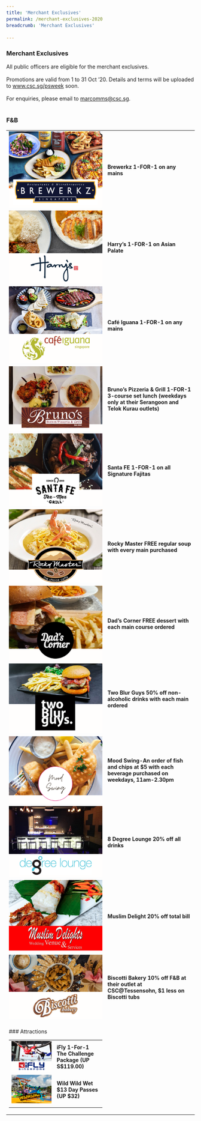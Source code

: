 ```yaml
---
title: 'Merchant Exclusives'
permalink: /merchant-exclusives-2020
breadcrumb: 'Merchant Exclusives'

---
```


### Merchant Exclusives <br>
All public officers are eligible for the merchant exclusives.<br>
<br>
Promotions are valid from 1 to 31 Oct ’20. Details and terms will be uploaded to www.csc.sg/psweek soon.<br>
<br>
For enquiries, please email to <a href="mailto:marcomms@csc.sg">marcomms@csc.sg</a>.<br>
<br>
### F&B <br>
<table>
  <tr>
    <td>
      <img src="/images/Brewerkz.png">
    </td>
    <td>
      <b>Brewerkz 1-FOR-1 on any mains</b><br>
  <tr>
    <td>
      <img src="/images/Harrys.png">
    </td>
    <td>
      <b>Harry’s 1-FOR-1 on Asian Palate</b><br>
  <tr>
    <td>
      <img src="/images/Cafe iguana.png">
    </td>
    <td>
      <b>Café Iguana 1-FOR-1 on any mains</b><br>
  <tr>
    <td>
      <img src="/images/Brunos.png">
    </td>
    <td>
      <b>Bruno’s Pizzeria & Grill 1-FOR-1 3-course set lunch (weekdays only at their Serangoon and Telok Kurau outlets)</b><br>
  <tr>
    <td>
      <img src="/images/Santa FE.png">
    </td>
    <td>
      <b>Santa FE 1-FOR-1 on all Signature Fajitas</b><br>
    <tr>
    <td>
      <img src="/images/Rocky master.png">
    </td>
    <td>
      <b>Rocky Master FREE regular soup with every main purchased</b><br>
  <tr>
    <td>
      <img src="/images/Dads corner.png">
    </td>
    <td>
      <b>Dad’s Corner FREE dessert with each main course ordered</b><br>
  <tr>
    <td>
      <img src="/images/two blur guys.png">
    </td>
    <td>
      <b>Two Blur Guys 50% off non-alcoholic drinks with each main ordered</b><br>
  <tr>
    <td>
      <img src="/images/Mood Swing.png">
    </td>
    <td>
      <b>Mood Swing-An order of fish and chips at $5 with each beverage purchased on weekdays, 11am-2.30pm</b><br>
        <tr>
    <td>
      <img src="/images/8 degree.png">
    </td>
    <td>
      <b>8 Degree Lounge 20% off all drinks</b><br>
  <tr>
    <td>
      <img src="/images/Muslim Delight.png">
    </td>
    <td>
      <b>Muslim Delight 20% off total bill</b><br>
        <tr>
    <td>
      <img src="/images/Biscotti Bakery.png">
    </td>
    <td>
      <b>Biscotti Bakery 10% off F&B at their outlet at CSC@Tessensohn, $1 less on Biscotti tubs</b><br>
    <tr>
    <td>
      <br>     
### Attractions <br>
<table>
  <tr>
    <td>
      <img src="/images/iFly.png">
    </td>
    <td>
      <b>iFly 1-For-1 The Challenge Package (UP S$119.00)</b><br>
  <tr>
    <td>
      <img src="/images/Wild Wild Wet.png">
    </td>
    <td>
      <b>Wild Wild Wet $13 Day Passes (UP $32)</b><br>
  <tr>
    <td>
